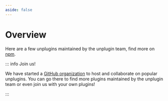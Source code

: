 ```yaml
---
aside: false
---
```


# Overview

Here are a few unplugins maintained by the unplugin team, find more on [npm](https://www.npmjs.com/search?ranking=popularity&q=keywords%3Aunplugin).

<!-- <Repositories /> -->

::: info Join us!

We have started a [GitHub organization](https://github.com/unplugin) to host and collaborate on popular unplugins. You can go there to find more plugins maintained by the unplugin team or even join us with your own plugins!

:::
